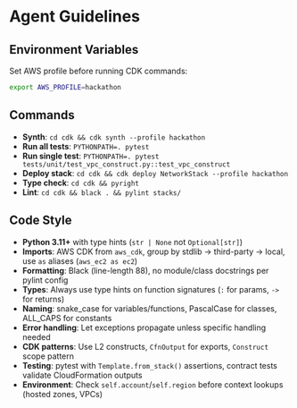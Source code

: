 # Agent Guidelines

## Environment Variables

Set AWS profile before running CDK commands:
```bash
export AWS_PROFILE=hackathon
```

## Commands

- **Synth**: `cd cdk && cdk synth --profile hackathon`
- **Run all tests**: `PYTHONPATH=. pytest`
- **Run single test**: `PYTHONPATH=. pytest tests/unit/test_vpc_construct.py::test_vpc_construct`
- **Deploy stack**: `cd cdk && cdk deploy NetworkStack --profile hackathon`
- **Type check**: `cd cdk && pyright`
- **Lint**: `cd cdk && black . && pylint stacks/`

## Code Style

- **Python 3.11+** with type hints (`str | None` not `Optional[str]`)
- **Imports**: AWS CDK from `aws_cdk`, group by stdlib → third-party → local, use `as` aliases (`aws_ec2 as ec2`)
- **Formatting**: Black (line-length 88), no module/class docstrings per pylint config
- **Types**: Always use type hints on function signatures (`:` for params, `->` for returns)
- **Naming**: snake_case for variables/functions, PascalCase for classes, ALL_CAPS for constants
- **Error handling**: Let exceptions propagate unless specific handling needed
- **CDK patterns**: Use L2 constructs, `CfnOutput` for exports, `Construct` scope pattern
- **Testing**: pytest with `Template.from_stack()` assertions, contract tests validate CloudFormation outputs
- **Environment**: Check `self.account`/`self.region` before context lookups (hosted zones, VPCs)
